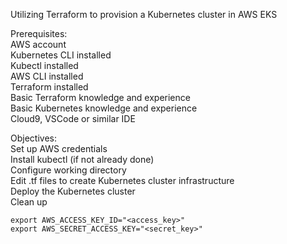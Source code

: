 Utilizing Terraform to provision a Kubernetes cluster in AWS EKS

Prerequisites:\
AWS account\
Kubernetes CLI installed\
Kubectl installed\
AWS CLI installed\
Terraform installed\
Basic Terraform knowledge and experience\
Basic Kubernetes knowledge and experience\
Cloud9, VSCode or similar IDE

Objectives:\
Set up AWS credentials\
Install kubectl (if not already done)\
Configure working directory\
Edit .tf files to create Kubernetes cluster infrastructure\
Deploy the Kubernetes cluster\
Clean up

```
export AWS_ACCESS_KEY_ID="<access_key>"
export AWS_SECRET_ACCESS_KEY="<secret_key>"
```
